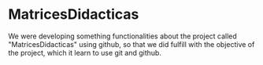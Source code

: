 # MatricesDidacticas
We were developing something functionalities about the project called "MatricesDidacticas" using github, so that we did fulfill with the objective of the project, which it learn to use git and github.  